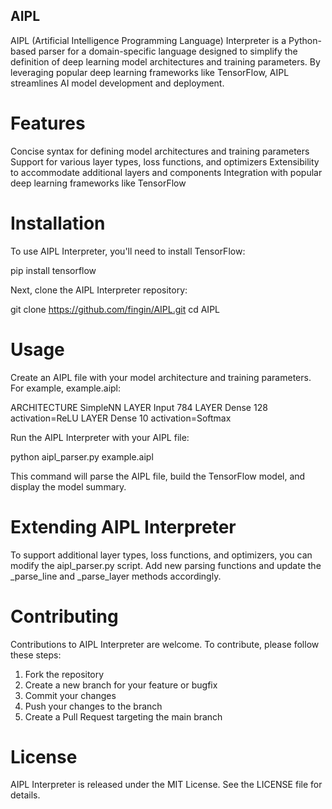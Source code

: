 ## AIPL
AIPL (Artificial Intelligence Programming Language) Interpreter is a Python-based parser for a domain-specific language designed to simplify the definition of deep learning model architectures and training parameters. By leveraging popular deep learning frameworks like TensorFlow, AIPL streamlines AI model development and deployment.

# Features
Concise syntax for defining model architectures and training parameters
Support for various layer types, loss functions, and optimizers
Extensibility to accommodate additional layers and components
Integration with popular deep learning frameworks like TensorFlow

# Installation
To use AIPL Interpreter, you'll need to install TensorFlow:

pip install tensorflow

Next, clone the AIPL Interpreter repository:

git clone https://github.com/fingin/AIPL.git
cd AIPL

# Usage
Create an AIPL file with your model architecture and training parameters. For example, example.aipl:


ARCHITECTURE SimpleNN
  LAYER Input 784
  LAYER Dense 128 activation=ReLU
  LAYER Dense 10 activation=Softmax
 
Run the AIPL Interpreter with your AIPL file:

python aipl_parser.py example.aipl

This command will parse the AIPL file, build the TensorFlow model, and display the model summary.

# Extending AIPL Interpreter
To support additional layer types, loss functions, and optimizers, you can modify the aipl_parser.py script. Add new parsing functions and update the _parse_line and _parse_layer methods accordingly.

# Contributing
Contributions to AIPL Interpreter are welcome. To contribute, please follow these steps:

1. Fork the repository
2. Create a new branch for your feature or bugfix
3. Commit your changes
4. Push your changes to the branch
5. Create a Pull Request targeting the main branch

# License
AIPL Interpreter is released under the MIT License. See the LICENSE file for details.

